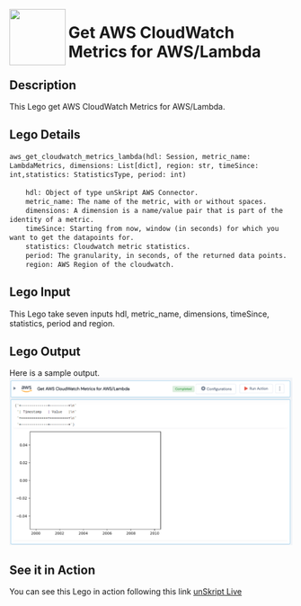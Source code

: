 [<img align="left" src="https://unskript.com/assets/favicon.png" width="100" height="100" style="padding-right: 5px">](https://unskript.com/assets/favicon.png) 
<h1>Get AWS CloudWatch Metrics for AWS/Lambda </h1>

## Description
This Lego get AWS CloudWatch Metrics for AWS/Lambda.


## Lego Details

    aws_get_cloudwatch_metrics_lambda(hdl: Session, metric_name: LambdaMetrics, dimensions: List[dict], region: str, timeSince: int,statistics: StatisticsType, period: int)

        hdl: Object of type unSkript AWS Connector.
        metric_name: The name of the metric, with or without spaces.
        dimensions: A dimension is a name/value pair that is part of the identity of a metric.
        timeSince: Starting from now, window (in seconds) for which you want to get the datapoints for.
        statistics: Cloudwatch metric statistics.
        period: The granularity, in seconds, of the returned data points.
        region: AWS Region of the cloudwatch.

## Lego Input

This Lego take seven inputs hdl, metric_name, dimensions, timeSince, statistics, period and region.


## Lego Output
Here is a sample output.
<img src="./1.png">


## See it in Action

You can see this Lego in action following this link [unSkript Live](https://us.app.unskript.io)